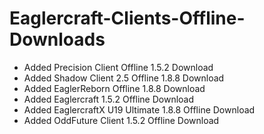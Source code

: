 # Eaglercraft-Clients-Offline-Downloads
- Added Precision Client Offline 1.5.2 Download
- Added Shadow Client 2.5 Offline 1.8.8 Download
- Added EaglerReborn Offline 1.8.8 Download
- Added Eaglercraft 1.5.2 Offline Download
- Added EaglercraftX U19 Ultimate 1.8.8 Offline Download
- Added OddFuture Client 1.5.2 Offline Download
